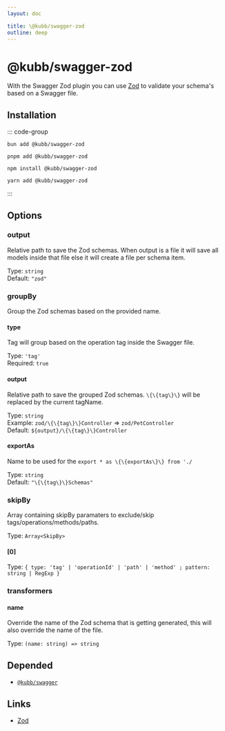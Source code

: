 ```yaml
---
layout: doc

title: \@kubb/swagger-zod
outline: deep
---
```

# @kubb/swagger-zod

With the Swagger Zod plugin you can use [Zod](https://zod.dev/) to validate your schema's based on a Swagger file.

## Installation

::: code-group

```shell [bun <img src="/feature/bun.svg"/>]
bun add @kubb/swagger-zod
```

```shell [pnpm <img src="/feature/pnpm.svg"/>]
pnpm add @kubb/swagger-zod
```

```shell [npm <img src="/feature/npm.svg"/>]
npm install @kubb/swagger-zod
```

```shell [yarn <img src="/feature/yarn.svg"/>]
yarn add @kubb/swagger-zod
```

:::


## Options

### output
Relative path to save the Zod schemas.
When output is a file it will save all models inside that file else it will create a file per schema item.

Type: `string` <br/>
Default: `"zod"`

### groupBy
Group the Zod schemas based on the provided name.

#### type
Tag will group based on the operation tag inside the Swagger file.

Type: `'tag'` <br/>
Required: `true`

#### output
Relative path to save the grouped Zod schemas.
`\{\{tag\}\}` will be replaced by the current tagName.

Type: `string` <br/>
Example: `zod/\{\{tag\}\}Controller` => `zod/PetController` <br/>
Default: `${output}/\{\{tag\}\}Controller`

#### exportAs
Name to be used for the `export * as \{\{exportAs\}\} from './`

Type: `string` <br/>
Default: `"\{\{tag\}\}Schemas"`


### skipBy
Array containing skipBy paramaters to exclude/skip tags/operations/methods/paths.

Type: `Array<SkipBy>` <br/>

#### [0]
Type: `{ type: 'tag' | 'operationId' | 'path' | 'method' ; pattern: string | RegExp }` <br/>

### transformers

#### name
Override the name of the Zod schema that is getting generated, this will also override the name of the file.

Type: `(name: string) => string` <br/>

## Depended

- [`@kubb/swagger`](/plugins/swagger)

## Links

- [Zod](https://zod.dev/)